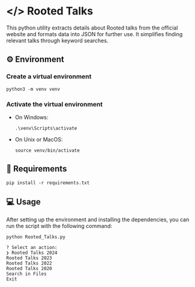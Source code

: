 # </> Rooted Talks

This python utility extracts details about Rooted talks from the official website and formats data into JSON for further use. It simplifies finding relevant talks through keyword searches.


## ⚙️ Environment


### Create a virtual environment

```
python3 -m venv venv
```


### Activate the virtual environment

* On Windows:
	```
	.\venv\Scripts\activate
	```

* On Unix or MacOS:
	```
	source venv/bin/activate
	```

## 📝 Requirements

```
pip install -r requirements.txt
```


## 💻 Usage
After setting up the environment and installing the dependencies, you can run the script with the following command:

```
python Rooted_Talks.py

? Select an action:
❯ Rooted Talks 2024
Rooted Talks 2023
Rooted Talks 2022
Rooted Talks 2020
Search in Files
Exit
```

<!--
## Past Editions

* [RootedCON Valencia 2023](https://www.rootedcon.com/archive/rootedvlc2023/)
* [RootedCON Madrid 2023](https://www.rootedcon.com/archive/rooted2023/)
* [RootedCON Valencia 2022](https://www.rootedcon.com/archive/rootedvlc2022/)
* [RootedCON Madrid 2022](https://www.rootedcon.com/archive/rooted2022/)
* [RootedCON Málaga 2021](https://www.rootedcon.com/archive/rootedmlg2021/)
* [RootedCON Madrid 2020](https://www.rootedcon.com/archive/rooted2020/)
* [RootedCON Valencia 2019](https://www.rootedcon.com/archive/rootedvlc2019/)
* [RootedCON Madrid 2019](https://www.rootedcon.com/archive/rooted2019/)
* [RootedCON Valencia 2018](https://www.rootedcon.com/archive/rootedvlc2018/)
* [RootedCON Madrid 2018](https://www.rootedcon.com/archive/rooted2018/)
* [RootedCON Madrid 2017](https://www.rootedcon.com/archive/rooted2017/)
* [RootedCON Madrid 2016](https://www.rootedcon.com/archive/rooted2016/)
* [RootedCON Madrid 2015](https://www.rootedcon.com/archive/rooted2015/)
* [RootedCON Madrid 2014](https://www.rootedcon.com/archive/rooted2014/)
* [RootedCON Madrid 2013](https://www.rootedcon.com/archive/rooted2013/)
* [RootedCON Madrid 2012](https://www.rootedcon.com/archive/rooted2012/)
* [RootedCON Madrid 2011](https://www.rootedcon.com/archive/rooted2011/)
* [RootedCON Madrid 2010](https://www.rootedcon.com/archive/rooted2010/)
-->